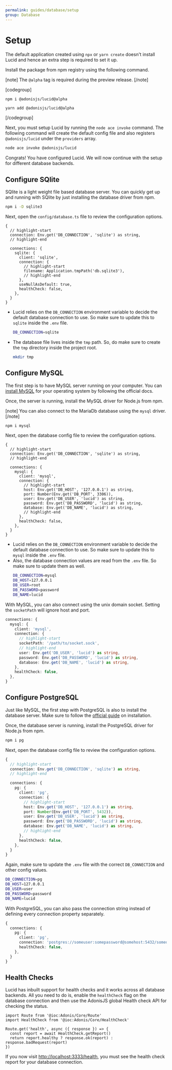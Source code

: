 ```yaml
---
permalink: guides/database/setup
group: Database
---
```


# Setup
The default application created using `npx` or `yarn create` doesn't install Lucid and hence an extra step is required to set it up.

Install the package from npm registry using the following command.

[note]
The `@alpha` tag is required during the preview release.
[/note]

[codegroup]
```sh{}{npm}
npm i @adonisjs/lucid@alpha
```

```sh{}{yarn}
yarn add @adonisjs/lucid@alpha
```
[/codegroup]

Next, you must setup Lucid by running the `node ace invoke` command. The following command will create the default config file and also registers `@adonisjs/lucid` under the `providers` array.

```sh
node ace invoke @adonisjs/lucid
```

Congrats! You have configured Lucid. We will now continue with the setup for different database backends.

## Configure SQlite
SQlite is a light weight file based database server. You can quickly get up and running with SQlite by just installing the database driver from npm.

```sh
npm i -D sqlite3
```

Next, open the `config/database.ts` file to review the configuration options.

```ts{}{config/database.ts}
{
  // highlight-start
  connection: Env.get('DB_CONNECTION', 'sqlite') as string,
  // highlight-end

  connections: {
    sqlite: {
      client: 'sqlite',
      connection: {
        // highlight-start
        filename: Application.tmpPath('db.sqlite3'),
        // highlight-end
      },
      useNullAsDefault: true,
      healthCheck: false,
    },
  }
}
```

- Lucid relies on the `DB_CONNECTION` environment variable to decide the default database connection to use. So make sure to update this to `sqlite` inside the `.env` file.
  ```sh
  DB_CONNECTION=sqlite
  ```
- The database file lives inside the `tmp` path. So, do make sure to create the `tmp` directory inside the project root.
  ```sh
  mkdir tmp
  ```

## Configure MySQL
The first step is to have MySQL server running on your computer. You can [install MySQL](https://dev.mysql.com/downloads/installer/) for your operating system by following the official docs.

Once, the server is running, install the MySQL driver for Node.js from npm.

[note]
You can also connect to the MariaDb database using the `mysql` driver.
[/note]

```sh
npm i mysql
```

Next, open the database config file to review the configuration options.

```ts{}{config/database.ts}
{
  // highlight-start
  connection: Env.get('DB_CONNECTION', 'sqlite') as string,
  // highlight-end

  connections: {
    mysql: {
      client: 'mysql',
      connection: {
        // highlight-start
        host: Env.get('DB_HOST', '127.0.0.1') as string,
        port: Number(Env.get('DB_PORT', 3306)),
        user: Env.get('DB_USER', 'lucid') as string,
        password: Env.get('DB_PASSWORD', 'lucid') as string,
        database: Env.get('DB_NAME', 'lucid') as string,
        // highlight-end
      },
      healthCheck: false,
    },
  }
}
```

- Lucid relies on the `DB_CONNECTION` environment variable to decide the default database connection to use. So make sure to update this to `mysql` inside the `.env` file.
- Also, the database connection values are read from the `.env` file. So make sure to update them as well.
  ```sh
  DB_CONNECTION=mysql
  DB_HOST=127.0.0.1
  DB_USER=root
  DB_PASSWORD=password
  DB_NAME=lucid
  ```

With MySQL, you can also connect using the unix domain socket. Setting the `socketPath` will ignore host and port.

```ts
connections: {
  mysql: {
    client: 'mysql',
    connection: {
      // highlight-start
      socketPath: '/path/to/socket.sock',
      // highlight-end
      user: Env.get('DB_USER', 'lucid') as string,
      password: Env.get('DB_PASSWORD', 'lucid') as string,
      database: Env.get('DB_NAME', 'lucid') as string,
    },
    healthCheck: false,
  },
}
```

## Configure PostgreSQL
Just like MySQL, the first step with PostgreSQL is also to install the database server. Make sure to follow the [official guide](https://www.postgresql.org/download/) on installation.

Once, the database server is running, install the PostgreSQL driver for Node.js from npm.

```sh
npm i pg
```

Next, open the database config file to review the configuration options.

```ts
{
  // highlight-start
  connection: Env.get('DB_CONNECTION', 'sqlite') as string,
  // highlight-end

  connections: {
    pg: {
      client: 'pg',
      connection: {
        // highlight-start
        host: Env.get('DB_HOST', '127.0.0.1') as string,
        port: Number(Env.get('DB_PORT', 5432)),
        user: Env.get('DB_USER', 'lucid') as string,
        password: Env.get('DB_PASSWORD', 'lucid') as string,
        database: Env.get('DB_NAME', 'lucid') as string,
        // highlight-end
      },
      healthCheck: false,
    },
  }
}
```

Again, make sure to update the `.env` file with the correct `DB_CONNECTION` and other config values.

```sh
DB_CONNECTION=pg
DB_HOST=127.0.0.1
DB_USER=user
DB_PASSWORD=password
DB_NAME=lucid
```

With PostgreSQL, you can also pass the connection string instead of defining every connection property separately.

```ts
{
  connections: {
    pg: {
      client: 'pg',
      connection: 'postgres://someuser:somepassword@somehost:5432/somedatabase',
      healthCheck: false,
    },    
  }
}
```

## Health Checks
Lucid has inbuilt support for health checks and it works across all database backends. All you need to do is, enable the `healthCheck` flag on the database connection and then use the AdonisJS global Health check API for checking the status.

```ts{}{start/routes.ts}
import Route from '@ioc:Adonis/Core/Route'
import HealthCheck from '@ioc:Adonis/Core/HealthCheck'

Route.get('health', async ({ response }) => {
  const report = await HealthCheck.getReport()
  return report.healthy ? response.ok(report) : response.badRequest(report)
})
```

If you now visit [http://localhost:3333/health](http://localhost:3333/health), you must see the health check report for your database connection.
